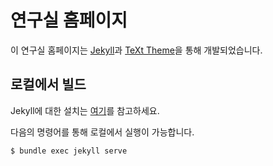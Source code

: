# 연구실 홈페이지

이 연구실 홈페이지는 [Jekyll](https://jekyllrb-ko.github.io/)과 [TeXt
Theme](https://github.com/kitian616/jekyll-TeXt-theme)을 통해 개발되었습니다.


## 로컬에서 빌드

Jekyll에 대한 설치는 [여기](https://jekyllrb-ko.github.io/docs/)를 참고하세요.

다음의 명령어를 통해 로컬에서 실행이 가능합니다.
```shell
$ bundle exec jekyll serve
```
